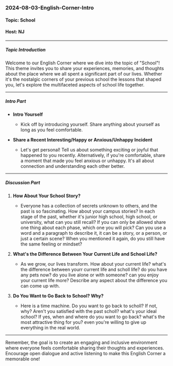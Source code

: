 ### 2024-08-03-English-Corner-Intro

#### Topic: School
#### Host: NJ

---

##### Topic Introduction
Welcome to our English Corner where we dive into the topic of "School"! This theme invites you to share your experiences, memories, and thoughts about the place where we all spent a significant part of our lives. Whether it's the nostalgic corners of your previous school the lessons that shaped you, let's explore the multifaceted aspects of school life together.

---

##### Intro Part

- **Intro Yourself**
  - Kick off by introducing yourself. Share anything about yourself as long as you feel comfortable.
  
- **Share a Recent Interesting/Happy or Anxious/Unhappy Incident**
  - Let's get personal! Tell us about something exciting or joyful that happened to you recently. Alternatively, if you're comfortable, share a moment that made you feel anxious or unhappy. It's all about connection and understanding each other better.

---

##### Discussion Part

1. **How About Your School Story?**
   - Everyone has a collection of secrets unknown to others, and the past is so fascinating. How about your campus stories? In each stage of the past, whether it's junior high school, high school, or university, what can you still recall? If you can only be allowed share one thing about each phase, which one you will pick? Can you use a word and a paragraph to describe it, it can be a story, or a person, or just a certain scene? When you mentioned it again, do you still have the same feeling or mindset?

2. **What's the Difference Between Your Current Life and School Life?**
   - As we grow, our lives transform. How about your current life? what's the difference between yourr current life and scholl life? do you have any pets now? do you live alone or with someone? can you enjoy your current life more? Describe any aspect about the difference you can come up with.

3. **Do You Want to Go Back to School? Why?**
   - Here is a time machine. Do you want to go back to scholl? If not, why? Aren't you satisfied with the past scholl? what's your ideal school? If yes, when and where do you want to go back? what's the most attractive thing for you? even you're willing to give up everything in the real world.

---

Remember, the goal is to create an engaging and inclusive environment where everyone feels comfortable sharing their thoughts and experiences. Encourage open dialogue and active listening to make this English Corner a memorable one!
